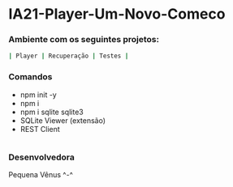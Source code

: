 # IA21-Player-Um-Novo-Comeco

### Ambiente com os seguintes projetos:
````bash
| Player | Recuperação | Testes |
````
### Comandos
 - npm init -y
 - npm i
 - npm i sqlite sqlite3
 - SQLite Viewer (extensão)
 - REST Client
````bash
````
### Desenvolvedora
Pequena Vênus ^-^
````bash
